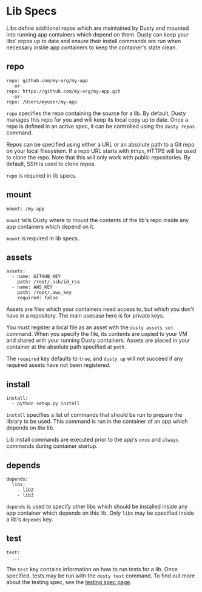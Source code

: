 # Lib Specs

Libs define additional repos which are maintained by Dusty and mounted into running
app containers which depend on them. Dusty can keep your libs' repos up to date and
ensure their install commands are run when necessary inside app containers to keep
the container's state clean.

## repo

```
repo: github.com/my-org/my-app
  -or-
repo: https://github.com/my-org/my-app.git
  -or-
repo: /Users/myuser/my-app
```

`repo` specifies the repo containing the source for a lib. By default, Dusty manages this
repo for you and will keep its local copy up to date. Once a repo is defined in an active spec,
it can be controlled using the `dusty repos` command.

Repos can be specified using either a URL or an absolute path to a Git repo on your local filesystem.
If a repo URL starts with `https`, HTTPS will be used to clone the repo.  Note that this will only work
with public repositories.  By default, SSH is used to clone repos.

`repo` is required in lib specs.

## mount

```
mount: /my-app
```

`mount` tells Dusty where to mount the contents of the lib's repo inside any app containers
which depend on it.

`mount` is required in lib specs.

## assets

```
assets:
  - name: GITHUB_KEY
    path: /root/.ssh/id_rsa
  - name: AWS_KEY
    path: /root/.aws_key
    required: false
```

Assets are files which your containers need access to, but which you don't have in a repository.  The main usecase here is for private keys.

You must register a local file as an asset with the `dusty assets set` command. When you specify the file, its contents are copied to your VM and shared with your running Dusty containers. Assets are placed in your container at the absolute path specified at `path`.

The `required` key defaults to `true`, and `dusty up` will not succeed if any required assets have not been registered.

## install

```
install:
  - python setup.py install
```

`install` specifies a list of commands that should be run to prepare the library to be used.
This command is run in the container of an app which depends on the lib.

Lib install commands are executed prior to the app's `once` and `always` commands during
container startup.

## depends

```
depends:
  libs:
    - lib2
    - lib3
```

`depends` is used to specify other libs which should be installed inside any app container
which depends on this lib. Only `libs` may be specified inside a lib's `depends` key.

## test

```
test:
  ...
```

The `test` key contains information on how to run tests for a lib. Once specified,
tests may be run with the `dusty test` command. To find out more about the testing spec,
see the [testing spec page](./test-specs.md).
